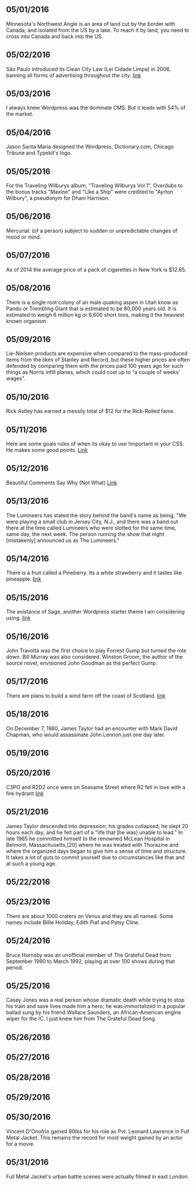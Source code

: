 05/01/2016
---
Minnesota's Northwest Angle is an area of land cut by the border with Canada, and isolated from the US by a lake. To reach it by land, you need to cross into Canada and back into the US.

05/02/2016
---
São Paulo introduced its Clean City Law (Lei Cidade Limpa) in 2006, banning all forms of advertising throughout the city. [link](http://99percentinvisible.org/article/clean-city-law-secrets-sao-paulo-uncovered-outdoor-advertising-ban/)

05/03/2016
---
I always knew Wordpress was the dominate CMS. But it leads with 54% of the market.

05/04/2016
---
Jason Santa Maria designed the Wordpress, Dictionary.com, Chicago Tribune and Typekit's logo.

05/05/2016
---
For the Traveling Wilburys album, "Traveling Wilburys Vol 1". Overdubs to the bonus tracks "Maxine" and "Like a Ship" were credited to "Ayrton Wilbury", a pseudonym for Dhani Harrison.

05/06/2016
---
Mercurial: (of a person) subject to sudden or unpredictable changes of mood or mind.

05/07/2016
---
As of 2014 the average price of a pack of cigarettes in New York is $12.85.

05/08/2016
---
There is a single root colony of an male quaking aspen in Utah know as Pando or Trembling Giant that is estimated to be 80,000 years old. It is estimated to weigh 6 million kg or 6,600 short tons, making it the heaviest known organism.

05/09/2016
---
Lie-Nielsen products are expensive when compared to the mass-produced items from the likes of Stanley and Record, but these higher prices are often defended by comparing them with the prices paid 100 years ago for such things as Norris infill planes, which could cost up to "a couple of weeks' wages".

05/10/2016
---
Rick Astley has earned a messily total of $12 for the Rick-Rolled fame.

05/11/2016
---
Here are some goals rules of when its okay to use !important in your CSS. He makes some good points. [Link](http://csswizardry.com/2016/05/the-importance-of-important/)

05/12/2016
---
Beautiful Comments Say Why (Not What) [Link](http://seesparkbox.com/foundry/lets_write_beautiful_css_comments)

05/13/2016
---
The Lumineers has stated the story behind the band's name as being, "We were playing a small club in Jersey City, N.J., and there was a band out there at the time called Lumineers who were slotted for the same time, same day, the next week. The person running the show that night [mistakenly] announced us as The Lumineers."

05/14/2016
---
There is a fruit called a Pineberry. Its a white strawberry and it tastes like pineapple. [link](https://en.wikipedia.org/wiki/Pineberry)

05/15/2016
---
The existance of Sage, another Wordpress starter theme I am considering using. [link](https://roots.io/sage/)

05/16/2016
---
John Travolta was the first choice to play Forrest Gump but turned the role down. Bill Murray was also considered. Winston Groom, the author of the source novel, envisioned John Goodman as the perfect Gump.

05/17/2016
---
There are plans to build a wind farm off the coast of Scotland. [link](http://www.theguardian.com/environment/2016/may/16/worlds-largest-floating-windfarm-to-be-built-off-scottish-coast)

05/18/2016
---
On December 7, 1980, James Taylor had an encounter with Mark David Chapman, who would assassinate John Lennon just one day later.

05/19/2016
---

05/20/2016
---
C3PO and R2D2 once were on Seasame Street where R2 fell in love with a fire hydrant [link](https://www.youtube.com/watch?v=mNw9YbqrbVs)

05/21/2016
---
James Taylor descended into depression; his grades collapsed, he slept 20 hours each day, and he felt part of a "life that [he was] unable to lead." In late 1965 he committed himself to the renowned McLean Hospital in Belmont, Massachusetts,[20] where he was treated with Thorazine and where the organized days began to give him a sense of time and structure. It takes a lot of guts to commit yourself due to circumstances like that and at such a young age.

05/22/2016
---

05/23/2016
---
There are about 1000 craters on Venus and they are all named. Some names include Billie Holiday, Edith Piaf and Patsy Cline.

05/24/2016
---
Bruce Hornsby was an unofficial member of The Grateful Dead from September 1990 to March 1992, playing at over 100 shows during that period.

05/25/2016
---
Casey Jones was a real person whose dramatic death while trying to stop his train and save lives made him a hero; he was immortalized in a popular ballad sung by his friend Wallace Saunders, an African-American engine wiper for the IC. I just knew him from The Grateful Dead Song.

05/26/2016
---

05/27/2016
---

05/28/2016
---

05/29/2016
---

05/30/2016
---
Vincent D'Onofrio gained 80lbs for his role as Pvt. Leonard Lawrence in Full Metal Jacket. This remains the record for most weight gained by an actor for a movie.

05/31/2016
---
Full Metal Jacket's urban battle scenes were actually filmed in east London.
